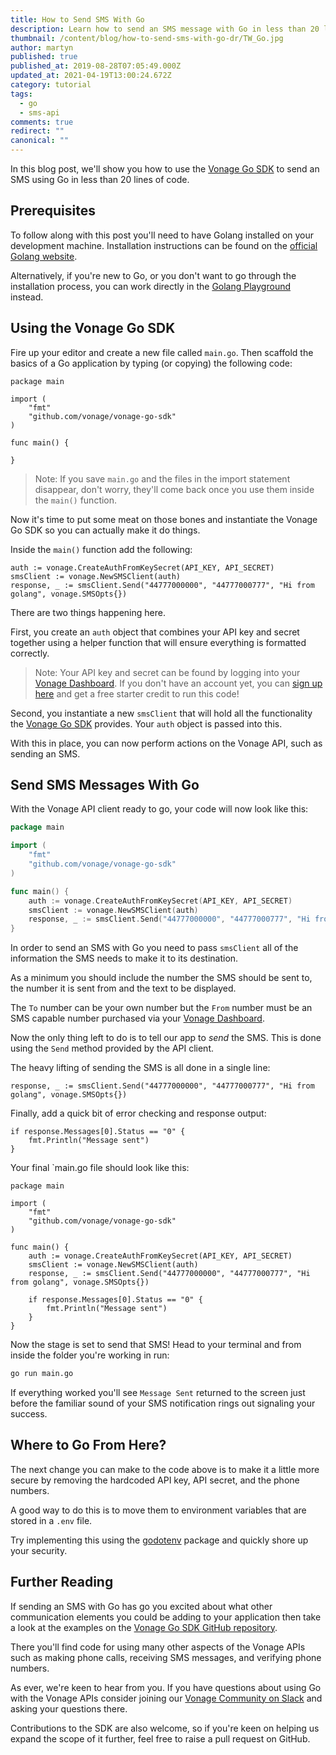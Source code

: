 ```yaml
---
title: How to Send SMS With Go
description: Learn how to send an SMS message with Go in less than 20 lines of code.
thumbnail: /content/blog/how-to-send-sms-with-go-dr/TW_Go.jpg
author: martyn
published: true
published_at: 2019-08-28T07:05:49.000Z
updated_at: 2021-04-19T13:00:24.672Z
category: tutorial
tags:
  - go
  - sms-api
comments: true
redirect: ""
canonical: ""
---
```

In this blog post, we'll show you how to use the [Vonage Go SDK](https://github.com/Vonage/vonage-go-sdk) to send an SMS using Go in less than 20 lines of code.

## Prerequisites

To follow along with this post you'll need to have Golang installed on your development machine. Installation instructions can be found on the [official Golang website](https://golang.org/).

Alternatively, if you're new to Go, or you don't want to go through the installation process, you can work directly in the [Golang Playground](https://play.golang.org/) instead.

## Using the Vonage Go SDK

Fire up your editor and create a new file called `main.go`. Then scaffold the basics of a Go application by typing (or copying) the following code:

```golang
package main

import (
	"fmt"
	"github.com/vonage/vonage-go-sdk"
)

func main() {

}
```

> Note: If you save  `main.go` and the files in the import statement disappear, don't worry, they'll come back once you use them inside the `main()` function.

Now it's time to put some meat on those bones and instantiate the Vonage Go SDK so you can actually make it do things.

Inside the `main()` function add the following:

```golang
auth := vonage.CreateAuthFromKeySecret(API_KEY, API_SECRET)
smsClient := vonage.NewSMSClient(auth)
response, _ := smsClient.Send("44777000000", "44777000777", "Hi from golang", vonage.SMSOpts{})
```

There are two things happening here.

First, you create an `auth` object that combines your API key and secret together using a helper function that will ensure everything is formatted correctly.

> Note: Your API key and secret can be found by logging into your [Vonage Dashboard](https://dashboard.nexmo.com/sign-in). If you don't have an account yet, you can [sign up here](https://dashboard.nexmo.com/sign-up?icid=tryitfree_api-developer-adp_nexmodashbdfreetrialsignup_nav) and get a free starter credit to run this code!

Second, you instantiate a new `smsClient` that will hold all the functionality the [Vonage Go SDK](https://github.com/Vonage/vonage-go-sdk) provides. Your `auth` object is passed into this.

With this in place, you can now perform actions on the Vonage API, such as sending an SMS.

## Send SMS Messages With Go

With the Vonage API client ready to go, your code will now look like this:

```go
package main

import (
	"fmt"
	"github.com/vonage/vonage-go-sdk"
)

func main() {
    auth := vonage.CreateAuthFromKeySecret(API_KEY, API_SECRET)
    smsClient := vonage.NewSMSClient(auth)
    response, _ := smsClient.Send("44777000000", "44777000777", "Hi from golang", vonage.SMSOpts{})
}
```

In order to send an SMS with Go you need to pass `smsClient` all of the information the SMS needs to make it to its destination.

As a minimum you should include the number the SMS should be sent to, the number it is sent from and the text to be displayed.

The `To` number can be your own number but the `From` number must be an SMS capable number purchased via your [Vonage Dashboard](https://dashboard.nexmo.com).

Now the only thing left to do is to tell our app to _send_ the SMS. This is done using the `Send` method provided by the API client.

The heavy lifting of sending the SMS is all done in a single line:

```golang
response, _ := smsClient.Send("44777000000", "44777000777", "Hi from golang", vonage.SMSOpts{})
```

Finally, add a quick bit of error checking and response output:

```golang
if response.Messages[0].Status == "0" {
    fmt.Println("Message sent")
}
```

Your final `main.go file should look like this:

```golang
package main

import (
	"fmt"
	"github.com/vonage/vonage-go-sdk"
)

func main() {
	auth := vonage.CreateAuthFromKeySecret(API_KEY, API_SECRET)
	smsClient := vonage.NewSMSClient(auth)
	response, _ := smsClient.Send("44777000000", "44777000777", "Hi from golang", vonage.SMSOpts{})

	if response.Messages[0].Status == "0" {
		fmt.Println("Message sent")
	}
}
```

Now the stage is set to send that SMS! Head to your terminal and from inside the folder you're working in run:

```bash
go run main.go
```

If everything worked you'll see `Message Sent` returned to the screen just before the familiar sound of your SMS notification rings out signaling your success.

## Where to Go From Here?

The next change you can make to the code above is to make it a little more secure by removing the hardcoded API key, API secret, and the phone numbers.

A good way to do this is to move them to environment variables that are stored in a `.env` file.

Try implementing this using the [godotenv](https://github.com/joho/godotenv) package and quickly shore up your security.

## Further Reading

If sending an SMS with Go has go you excited about what other communication elements you could be adding to your application then take a look at the examples on the [Vonage Go SDK GitHub repository](https://vonage.github.io/vonage-go-sdk/examples/sms).

There you'll find code for using many other aspects of the Vonage APIs such as making phone calls, receiving SMS messages, and verifying phone numbers.

As ever, we're keen to hear from you. If you have questions about using Go with the Vonage APIs consider joining our [Vonage Community on Slack](https://developer.nexmo.com/community/slack) and asking your questions there.

Contributions to the SDK are also welcome, so if you're keen on helping us expand the scope of it further, feel free to raise a pull request on GitHub.

